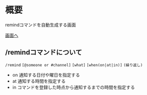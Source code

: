 # 概要

remindコマンドを自動生成する画面

[画面へ](https://otowmoyarng.github.io/slack-remind-generator/)

## /remindコマンドについて

`/remind` `[@someone or #channel]` `[what]` `[when(on|at|in)]` `(繰り返し)`

* on 通知する日付や曜日を指定する
* at 通知する時間を指定する
* in コマンドを登録した時点から通知するまでの時間を指定する
